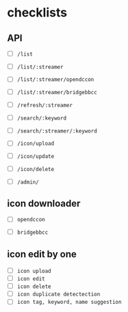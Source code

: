 # checklists


## API

- [ ] `/list`
- [ ] `/list/:streamer`
- [ ] `/list/:streamer/opendccon`
- [ ] `/list/:streamer/bridgebbcc`
- [ ] `/refresh/:streamer`
- [ ] `/search/:keyword`
- [ ] `/search/:streamer/:keyword`
- [ ] `/icon/upload`
- [ ] `/icon/update`
- [ ] `/icon/delete`
- [ ] `/admin/`


## icon downloader
- [ ] `opendccon`
- [ ] `bridgebbcc`


## icon edit by one
- [ ] `icon upload`
- [ ] `icon edit`
- [ ] `icon delete`
- [ ] `icon duplicate detectection`
- [ ] `icon tag, keyword, name suggestion`

